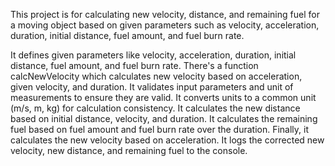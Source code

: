  This project is  for calculating new velocity, distance, and remaining fuel for a moving object based on given parameters such as velocity, acceleration, duration, initial distance, fuel amount, and fuel burn rate.

It defines given parameters like velocity, acceleration, duration, initial distance, fuel amount, and fuel burn rate.
There's a function calcNewVelocity which calculates new velocity based on acceleration, given velocity, and duration.
It validates input parameters and unit of measurements to ensure they are valid.
It converts units to a common unit (m/s, m, kg) for calculation consistency.
It calculates the new distance based on initial distance, velocity, and duration.
It calculates the remaining fuel based on fuel amount and fuel burn rate over the duration.
Finally, it calculates the new velocity based on acceleration.
It logs the corrected new velocity, new distance, and remaining fuel to the console.